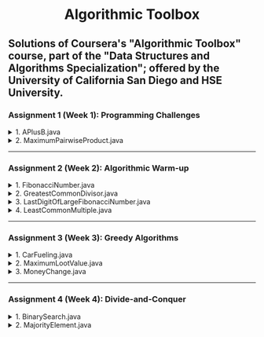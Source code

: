 <div width="100%" align="center"> <h1> Algorithmic Toolbox </h1> </div>

## Solutions of Coursera's "Algorithmic Toolbox" course, part of the "Data Structures and Algorithms Specialization"; offered by the University of California San Diego and HSE University. ##


### Assignment 1 (Week 1): Programming Challenges ###

<details>
<summary>1. APlusB.java</summary>
   
   + **Description**: Simple problem to go through the pipeline of reading the problem statement, designing an algorithm, implementing it, testing and debugging the program, and submitting it to the grading system.
     
   + **Input Format**: Integers a and b on the same line (separated by a space).
     
   + **Constraints**: 0 $\leq$ a; b $\leq$ 9
     
   + **Output Format**: The sum of a and b.
</details>


<details>
<summary>2. MaximumPairwiseProduct.java</summary>
   
   + **Description**: Given a sequence of non-negative integers a<sub>1</sub>, ..., a<sub>n</sub>, compute
     <div width="100%" align="center"> $\underset{{1 \leq i \neq j \leq n}}{max}$ a<sub>i</sub> $\cdot$ a<sub>j</sub> </div>
  Note that i and j should be different, though it may be the case that a<sub>i</sub> = a<sub>j</sub>.
     
   + **Input Format**: The first line contains an integer n. The next line contains n non-negative integers a<sub>1</sub>, ..., a<sub>n</sub> (separated by spaces).
     
   + **Constraints**: 2 $\leq$ n $\leq$ 2 · 10<sup>5</sup>; 0 $\leq$ a<sub>1</sub>, ..., a<sub>n</sub> $\leq$ 2 · 10<sup>5</sup>.
     
   + **Output Format**: The maximum pairwise product.
</details>

----

### Assignment 2 (Week 2): Algorithmic Warm-up ###

<details>
<summary>1. FibonacciNumber.java</summary>
   
   + **Description**: Recall the definition of Fibonacci sequence: F<sub>0</sub> = 0, F<sub>1</sub> = 1, and F<sub>i</sub> = F<sub>i-1</sub> + F<sub>i-2</sub> for 𝑖 $\geq$ 2. Given an integer 𝑛, find the 𝑛th Fibonacci number F<sub>n</sub>.
     
   + **Input Format**: The input consists of a single integer 𝑛.
     
   + **Constraints**: 0 $\leq$ 𝑛 $\leq$ 45.
     
   + **Output Format**: Output F<sub>n</sub>.
</details>


<details>
<summary>2. GreatestCommonDivisor.java</summary><br />
   
   + **Description**: The greatest common divisor GCD(𝑎, 𝑏) of two non-negative integers 𝑎 and 𝑏 (which are not both equal to 0) is the greatest integer 𝑑 that divides both 𝑎 and 𝑏. Implement the Euclidean algorithm for computing the greatest common divisor.

<div width="100%" align="center"> $GCD(1344, 217) = GCD(217, 42) = GCD(42, 7) = GCD(7, 0) = 7$ </div>
           
   Given two integers 𝑎 and 𝑏, find their greatest common divisor.
     
   + **Input Format**: The two integers 𝑎, 𝑏 are given in the same line separated by space.
     
   + **Constraints**: 1 $\leq$ 𝑎, 𝑏 $\leq$ 2 $\cdot$ 10<sup>9</sup>.
     
   + **Output Format**: Output $GCD(a, b)$.
</details>


<details>
<summary>3. LastDigitOfLargeFibonacciNumber.java</summary>
   
   + **Description**: Find the last digit of 𝑛-th Fibonacci number. As 𝑖 grows the 𝑖<sup>the</sup> iteration of the loop computes the sum of longer and longer numbers. Tip: store in 𝐹[𝑖] not the 𝑖th Fibonacci number itself, but just its last digit (that is, F<sub>i</sub> mod 10). Given an integer 𝑛, find the last digit of the 𝑛<sup>th</sup> Fibonacci number F<sub>n</sub> (that is, F<sub>n</sub> mod 10).
     
   + **Input Format**: The input consists of a single integer 𝑛.
     
   + **Constraints**: 0 $\leq$ 𝑛 $\leq$ 10<sup>7</sup>.
     
   + **Output Format**: Output the last digit of F<sub>n</sub>.
</details>


<details>
<summary>4. LeastCommonMultiple.java</summary>
   
   + **Description**: The least common multiple of two positive integers 𝑎 and 𝑏 is the least positive integer 𝑚 that is divisible by both 𝑎 and 𝑏. Given two integers 𝑎 and 𝑏, find their least common multiple.

<p width="100%" align="center"> <img width="347" alt="Equation" src="https://github.com/AfonsoBernardes/AlgorithmicToolbox/assets/84087794/28e888f6-1c2b-404b-b167-efb0623aea41"> </p>
     
   + **Input Format**: The two integers 𝑎 and 𝑏 are given in the same line separated by space.
     
   + **Constraints**: 1 $\leq$ 𝑎, 𝑏 $\leq$ 2 $\cdot$ 10<sup>9</sup>.
     
   + **Output Format**: Output the least common multiple of 𝑎 and 𝑏.
</details>

----

### Assignment 3 (Week 3): Greedy Algorithms ###

<details>
<summary>1. CarFueling.java</summary>
   
   + **Description**: We are going to travel to another city that is located 𝑑 miles away from your home city. We can travel at most 𝑚 miles on a full tank and you start with a full tank. Along your way, there are gas stations at distances stop<sub>1</sub>, stop<sub>2</sub>, . . . , stop<sub>n</sub> from your home city. What is the minimum number of refills needed?
     
   + **Input Format**: The first line contains an integer 𝑑. The second line contains an integer 𝑚. The third line specifies an integer 𝑛. Finally, the last line contains integers stop<sub>1</sub>, stop<sub>2</sub>, . . . , stop<sub>n</sub>
     
   + **Constraints**: 1 $\leq$ 𝑑 $\leq$ 10<sup>5</sup>; 1 $\leq$ 𝑚 $\leq$ 400; 1 $\leq$ 𝑛 $\leq$ 300; 0 $<$ stop<sub>1</sub> $<$ stop<sub>2</sub> $<$ · · · $<$ stop<sub>n</sub> $<$ 𝑚
     
   + **Output Format**: Assuming that the distance between the cities is 𝑑 miles, a car can travel at most 𝑚 miles on a full tank, and there are gas stations at distances stop<sub>1</sub>, stop<sub>2</sub>, . . . , stop<sub>n</sub> along the way, output the minimum number of refills needed. Assume that the car starts with a full tank. If it is not possible to reach the destination, output −1.
</details>


<details>
<summary>2. MaximumLootValue.java</summary><br />
   
   + **Description**: Implement an algorithm for the fractional knapsack problem to find the most valuable combination of items assuming that any fraction of a loot item can be put into a "bag".
     
   + **Input Format**: The first line of the input contains the number 𝑛 of items and the capacity 𝑊 of a knapsack. The next 𝑛 lines define the values and weights of the items. The 𝑖-th line contains integers v<sub>i</sub> and w<sub>i</sub> — the value and the weight of 𝑖-th item, respectively.
     
   + **Constraints**: 1 $\leq$ 𝑛 $\leq$ 10<sup>3</sup>, 0 $\leq$ 𝑊 $\leq$ 2 $\cdot$ 10<sup>6</sup>; 0 $\leq$ v<sub>i</sub> $\leq$ 2 · 10<sup>6</sup>, 0 $<$ w<sub>i</sub> $\leq$ 2 · 10<sup>6</sup> for all 1 $\leq$ 𝑖 $\leq$ 𝑛. All the numbers are integers.
     
   + **Output Format**: Output the maximal value of fractions of items that fit into the knapsack. The absolute value of the difference between the answer of your program and the optimal value should be at most 10<sup>-3</sup>. To ensure this, output your answer with at least four digits after the decimal point (otherwise your answer, while being computed correctly, can turn out to be wrong because of rounding issues).
</details>


<details>
<summary>3. MoneyChange.java</summary>
   
   + **Description**:  Design and implement an elementary greedy algorithm to find the minimum number of coins needed to change the input value (an integer) into coins with denominations 1, 5, and 10.
     
   + **Input Format**: The input consists of a single integer 𝑚.
     
   + **Constraints**: 1 $\leq$ 𝑚 $\leq$ 10<sup>3</sup>.
     
   + **Output Format**: Output the minimum number of coins with denominations 1, 5, 10 that changes 𝑚.
</details>

----

### Assignment 4 (Week 4): Divide-and-Conquer ###

<details>
<summary>1. BinarySearch.java</summary>
   
   + **Description**: 
     
   + **Input Format**: 
     
   + **Constraints**: 
     
   + **Output Format**: 
</details>


<details>
<summary>2. MajorityElement.java</summary><br />
   
   + **Description**: 
     
   + **Input Format**: 
     
   + **Constraints**: 
     
   + **Output Format**: 
</details>
